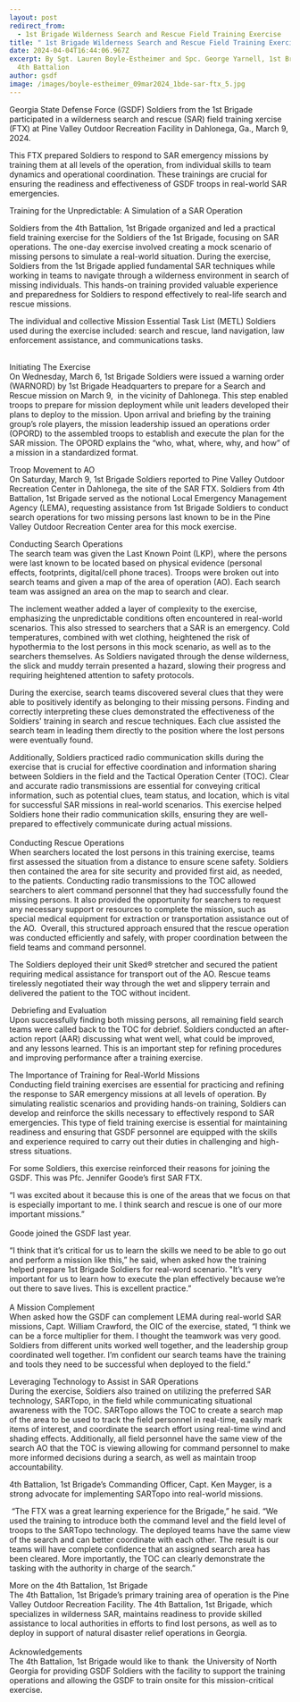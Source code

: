 ```yaml
---
layout: post
redirect_from:
  - 1st Brigade Wilderness Search and Rescue Field Training Exercise
title: " 1st Brigade Wilderness Search and Rescue Field Training Exercise"
date: 2024-04-04T16:44:06.967Z
excerpt: By Sgt. Lauren Boyle-Estheimer and Spc. George Yarnell, 1st Brigade,
  4th Battalion
author: gsdf
image: /images/boyle-estheimer_09mar2024_1bde-sar-ftx_5.jpg
---
```

Georgia State Defense Force (GSDF) Soldiers from the 1st Brigade participated in a wilderness search and rescue (SAR) field training xercise (FTX) at Pine Valley Outdoor Recreation Facility in Dahlonega, Ga., March 9, 2024.

This FTX prepared Soldiers to respond to SAR emergency missions by training them at all levels of the operation, from individual skills to team dynamics and operational coordination. These trainings are crucial for ensuring the readiness and effectiveness of GSDF troops in real-world SAR emergencies.

Training for the Unpredictable: A Simulation of a SAR Operation

Soldiers from the 4th Battalion, 1st Brigade organized and led a practical field training exercise for the Soldiers of the 1st Brigade, focusing on SAR operations. The one-day exercise involved creating a mock scenario of missing persons to simulate a real-world situation. During the exercise, Soldiers from the 1st Brigade applied fundamental SAR techniques while working in teams to navigate through a wilderness environment in search of missing individuals. This hands-on training provided valuable experience and preparedness for Soldiers to respond effectively to real-life search and rescue missions.

The individual and collective Mission Essential Task List (METL) Soldiers used during the exercise included: search and rescue, land navigation, law enforcement assistance, and communications tasks. 

\
Initiating The Exercise\
On Wednesday, March 6, 1st Brigade Soldiers were issued a warning order (WARNORD) by 1st Brigade Headquarters to prepare for a Search and Rescue mission on March 9,  in the vicinity of Dahlonega. This step enabled troops to prepare for mission deployment while unit leaders developed their plans to deploy to the mission. Upon arrival and briefing by the training group’s role players, the mission leadership issued an operations order (OPORD) to the assembled troops to establish and execute the plan for the SAR mission. The OPORD explains the “who, what, where, why, and how” of a mission in a standardized format.  

Troop Movement to AO\
On Saturday, March 9, 1st Brigade Soldiers reported to Pine Valley Outdoor Recreation Center in Dahlonega, the site of the SAR FTX. Soldiers from 4th Battalion, 1st Brigade served as the notional Local Emergency Management Agency (LEMA), requesting assistance from 1st Brigade Soldiers to conduct search operations for two missing persons last known to be in the Pine Valley Outdoor Recreation Center area for this mock exercise. 

Conducting Search Operations\
The search team was given the Last Known Point (LKP), where the persons were last known to be located based on physical evidence (personal effects, footprints, digital/cell phone traces). Troops were broken out into search teams and given a map of the area of operation (AO). Each search team was assigned an area on the map to search and clear. 

The inclement weather added a layer of complexity to the exercise, emphasizing the unpredictable conditions often encountered in real-world scenarios. This also stressed to searchers that a SAR is an emergency. Cold temperatures, combined with wet clothing, heightened the risk of hypothermia to the lost persons in this mock scenario, as well as to the searchers themselves. As Soldiers navigated through the dense wilderness, the slick and muddy terrain presented a hazard, slowing their progress and requiring heightened attention to safety protocols.

During the exercise, search teams discovered several clues that they were able to positively identify as belonging to their missing persons. Finding and correctly interpreting these clues demonstrated the effectiveness of the Soldiers' training in search and rescue techniques. Each clue assisted the search team in leading them directly to the position where the lost persons were eventually found. 

Additionally, Soldiers practiced radio communication skills during the exercise that is crucial for effective coordination and information sharing between Soldiers in the field and the Tactical Operation Center (TOC). Clear and accurate radio transmissions are essential for conveying critical information, such as potential clues, team status, and location, which is vital for successful SAR missions in real-world scenarios. This exercise helped Soldiers hone their radio communication skills, ensuring they are well-prepared to effectively communicate during actual missions.\
\
Conducting Rescue Operations\
When searchers located the lost persons in this training exercise, teams first assessed the situation from a distance to ensure scene safety. Soldiers then contained the area for site security and provided first aid, as needed, to the patients. Conducting radio transmissions to the TOC allowed searchers to alert command personnel that they had successfully found the missing persons. It also provided the opportunity for searchers to request any necessary support or resources to complete the mission, such as special medical equipment for extraction or transportation assistance out of the AO.  Overall, this structured approach ensured that the rescue operation was conducted efficiently and safely, with proper coordination between the field teams and command personnel.

The Soldiers deployed their unit Sked® stretcher and secured the patient requiring medical assistance for transport out of the AO. Rescue teams tirelessly negotiated their way through the wet and slippery terrain and delivered the patient to the TOC without incident.

 Debriefing and Evaluation\
Upon successfully finding both missing persons, all remaining field search teams were called back to the TOC for debrief. Soldiers conducted an after-action report (AAR) discussing what went well, what could be improved, and any lessons learned. This is an important step for refining procedures and improving performance after a training exercise.

The Importance of Training for Real-World Missions\
Conducting field training exercises are essential for practicing and refining the response to SAR emergency missions at all levels of operation. By simulating realistic scenarios and providing hands-on training, Soldiers can develop and reinforce the skills necessary to effectively respond to SAR emergencies. This type of field training exercise is essential for maintaining readiness and ensuring that GSDF personnel are equipped with the skills and experience required to carry out their duties in challenging and high-stress situations.

For some Soldiers, this exercise reinforced their reasons for joining the GSDF. This was Pfc. Jennifer Goode’s first SAR FTX. 

“I was excited about it because this is one of the areas that we focus on that is especially important to me. I think search and rescue is one of our more important missions.”\
\
Goode joined the GSDF last year.

“I think that it’s critical for us to learn the skills we need to be able to go out and perform a mission like this,” he said, when asked how the training helped prepare 1st Brigade Soldiers for real-word scenario. "It’s very important for us to learn how to execute the plan effectively because we’re out there to save lives. This is excellent practice.”\
\
A Mission Complement\
When asked how the GSDF can complement LEMA during real-world SAR missions, Capt. William Crawford, the OIC of the exercise, stated, “I think we can be a force multiplier for them. I thought the teamwork was very good. Soldiers from different units worked well together, and the leadership group coordinated well together. I’m confident our search teams have the training and tools they need to be successful when deployed to the field.”

Leveraging Technology to Assist in SAR Operations\
During the exercise, Soldiers also trained on utilizing the preferred SAR technology, SARTopo, in the field while communicating situational awareness with the TOC. SARTopo allows the TOC to create a search map of the area to be used to track the field personnel in real-time, easily mark items of interest, and coordinate the search effort using real-time wind and shading effects. Additionally, all field personnel have the same view of the search AO that the TOC is viewing allowing for command personnel to make more informed decisions during a search, as well as maintain troop accountability.

4th Battalion, 1st Brigade’s Commanding Officer, Capt. Ken Mayger, is a strong advocate for implementing SARTopo into real-world missions.

 “The FTX was a great learning experience for the Brigade,” he said. “We used the training to introduce both the command level and the field level of troops to the SARTopo technology. The deployed teams have the same view of the search and can better coordinate with each other. The result is our teams will have complete confidence that an assigned search area has been cleared. More importantly, the TOC can clearly demonstrate the tasking with the authority in charge of the search.” 

More on the 4th Battalion, 1st Brigade\
The 4th Battalion, 1st Brigade’s primary training area of operation is the Pine Valley Outdoor Recreation Facility. The 4th Battalion, 1st Brigade, which specializes in wilderness SAR, maintains readiness to provide skilled assistance to local authorities in efforts to find lost persons, as well as to deploy in support of natural disaster relief operations in Georgia.\
\
Acknowledgements\
The 4th Battalion, 1st Brigade would like to thank  the University of North Georgia for providing GSDF Soldiers with the facility to support the training operations and allowing the GSDF to train onsite for this mission-critical exercise.
